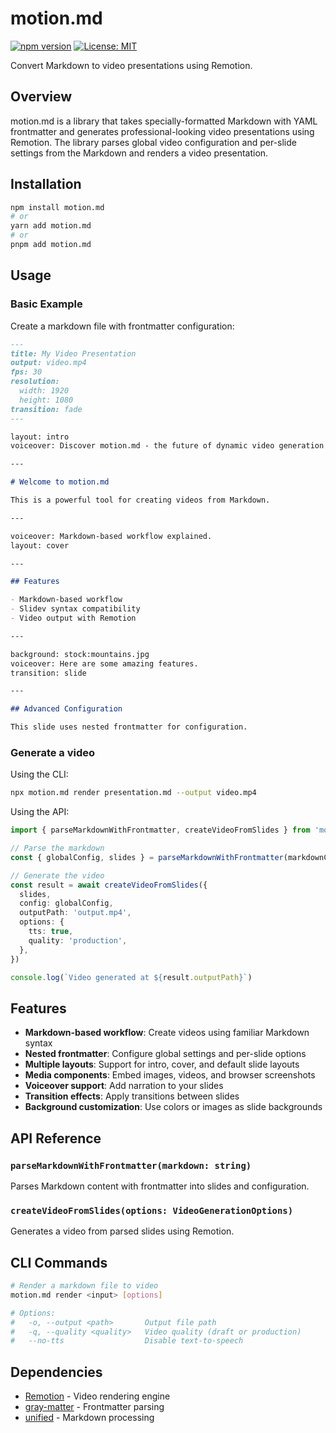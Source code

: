 # motion.md

[![npm version](https://img.shields.io/npm/v/motion.md.svg)](https://www.npmjs.com/package/motion.md)
[![License: MIT](https://img.shields.io/badge/License-MIT-blue.svg)](https://opensource.org/licenses/MIT)

Convert Markdown to video presentations using Remotion.

## Overview

motion.md is a library that takes specially-formatted Markdown with YAML frontmatter and generates professional-looking video presentations using Remotion. The library parses global video configuration and per-slide settings from the Markdown and renders a video presentation.

## Installation

```bash
npm install motion.md
# or
yarn add motion.md
# or
pnpm add motion.md
```

## Usage

### Basic Example

Create a markdown file with frontmatter configuration:

```markdown
---
title: My Video Presentation
output: video.mp4
fps: 30
resolution:
  width: 1920
  height: 1080
transition: fade
---

layout: intro
voiceover: Discover motion.md - the future of dynamic video generation

---

# Welcome to motion.md

This is a powerful tool for creating videos from Markdown.

---

voiceover: Markdown-based workflow explained.
layout: cover

---

## Features

- Markdown-based workflow
- Slidev syntax compatibility
- Video output with Remotion

---

background: stock:mountains.jpg
voiceover: Here are some amazing features.
transition: slide

---

## Advanced Configuration

This slide uses nested frontmatter for configuration.
```

### Generate a video

Using the CLI:

```bash
npx motion.md render presentation.md --output video.mp4
```

Using the API:

```typescript
import { parseMarkdownWithFrontmatter, createVideoFromSlides } from 'motion.md'

// Parse the markdown
const { globalConfig, slides } = parseMarkdownWithFrontmatter(markdownContent)

// Generate the video
const result = await createVideoFromSlides({
  slides,
  config: globalConfig,
  outputPath: 'output.mp4',
  options: {
    tts: true,
    quality: 'production',
  },
})

console.log(`Video generated at ${result.outputPath}`)
```

## Features

- **Markdown-based workflow**: Create videos using familiar Markdown syntax
- **Nested frontmatter**: Configure global settings and per-slide options
- **Multiple layouts**: Support for intro, cover, and default slide layouts
- **Media components**: Embed images, videos, and browser screenshots
- **Voiceover support**: Add narration to your slides
- **Transition effects**: Apply transitions between slides
- **Background customization**: Use colors or images as slide backgrounds

## API Reference

### `parseMarkdownWithFrontmatter(markdown: string)`

Parses Markdown content with frontmatter into slides and configuration.

### `createVideoFromSlides(options: VideoGenerationOptions)`

Generates a video from parsed slides using Remotion.

## CLI Commands

```bash
# Render a markdown file to video
motion.md render <input> [options]

# Options:
#   -o, --output <path>       Output file path
#   -q, --quality <quality>   Video quality (draft or production)
#   --no-tts                  Disable text-to-speech
```

## Dependencies

- [Remotion](https://www.remotion.dev/) - Video rendering engine
- [gray-matter](https://github.com/jonschlinkert/gray-matter) - Frontmatter parsing
- [unified](https://unifiedjs.com/) - Markdown processing
